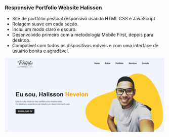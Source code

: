 ### Responsive Portfolio Website Halisson

- Site de portfólio pessoal responsivo usando HTML CSS e JavaScript
- Rolagem suave em cada seção.
- Inclui um modo claro e escuro.
- Desenvolvido primeiro com a metodologia Mobile First, depois para desktop.
- Compatível com todos os dispositivos móveis e com uma interface de usuário bonita e agradável.


![preview img](img/preview.png)